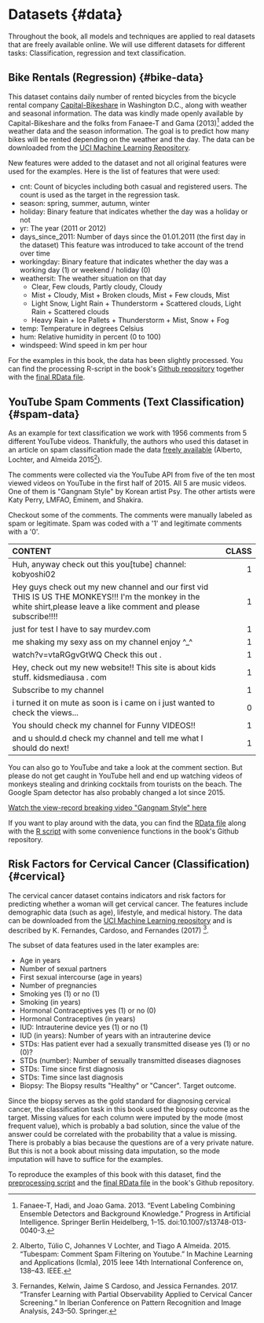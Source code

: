 


# Datasets {#data}
Throughout the book, all models and techniques are applied to real datasets that are freely available online.
We will use different datasets for different tasks:
Classification, regression and text classification.

## Bike Rentals (Regression) {#bike-data}
This dataset contains daily number of rented bicycles from the bicycle rental company [Capital-Bikeshare](https://www.capitalbikeshare.com/) in Washington D.C., along with weather and seasonal information.
The data was kindly made openly available by Capital-Bikeshare and the folks from Fanaee-T and Gama (2013)[^Fanaee] added the weather data and the season information.
The goal is to predict how many bikes will be rented depending on the weather and the day.
The data can be downloaded from the [UCI Machine Learning Repository](http://archive.ics.uci.edu/ml/datasets/Bike+Sharing+Dataset).


New features were added to the dataset and not all original features were used for the examples.
Here is the list of features that were used:

- cnt: Count of bicycles including both casual and registered users.
The count is used as the target in the regression task.
- season: spring, summer, autumn, winter
- holiday: Binary feature that indicates whether the day was a holiday or not
- yr: The year (2011 or 2012)
- days_since_2011: Number of days since the 01.01.2011 (the first day in the dataset)
This feature was introduced to take account of the trend over time
- workingday: Binary feature that indicates whether the day was a working day (1) or weekend / holiday (0)
- weathersit: The weather situation on that day
    - Clear, Few clouds, Partly cloudy, Cloudy
    - Mist + Cloudy, Mist + Broken clouds, Mist + Few clouds, Mist
    - Light Snow, Light Rain + Thunderstorm + Scattered clouds, Light Rain + Scattered clouds
    - Heavy Rain + Ice Pallets + Thunderstorm + Mist, Snow + Fog
- temp: Temperature in degrees Celsius
- hum: Relative humidity in percent (0 to 100)
- windspeed: Wind speed in km per hour


For the examples in this book, the data has been slightly processed.
You can find the processing R-script in the book's [Github repository](https://github.com/christophM/interpretable-ml-book/blob/master/R/get-bike-sharing-dataset.R) together with the [final RData file](https://github.com/christophM/interpretable-ml-book/blob/master/data/bike.RData).


## YouTube Spam Comments (Text Classification) {#spam-data}
As an example for text classification we work with 1956 comments from 5 different YouTube videos.
Thankfully, the authors who used this dataset in an article on spam classification made the data  [freely available](http://dcomp.sor.ufscar.br/talmeida/youtubespamcollection/) (Alberto, Lochter, and Almeida 2015[^Alberto]).

The comments were collected via the YouTube API from five of the ten most viewed videos on YouTube in the first half of 2015. 
All 5 are music videos.
One of them is "Gangnam Style" by Korean artist Psy. 
The other artists were Katy Perry, LMFAO, Eminem, and Shakira.


Checkout some of the comments. 
The comments were manually labeled as spam or legitimate.
Spam was coded with a '1' and legitimate comments with a '0'.


|CONTENT                                                                                                                                                                | CLASS|
|:----------------------------------------------------------------------------------------------------------------------------------------------------------------------|-----:|
|Huh, anyway check out this you[tube] channel: kobyoshi02                                                                                                               |     1|
|Hey guys check out my new channel and our first vid THIS IS US THE  MONKEYS!!! I'm the monkey in the white shirt,please leave a like comment  and please subscribe!!!! |     1|
|just for test I have to say murdev.com                                                                                                                                 |     1|
|me shaking my sexy ass on my channel enjoy ^_^                                                                                                                         |     1|
|watch?v=vtaRGgvGtWQ   Check this out .                                                                                                                                 |     1|
|Hey, check out my new website!! This site is about kids stuff. kidsmediausa  . com                                                                                     |     1|
|Subscribe to my channel                                                                                                                                                |     1|
|i turned it on mute as soon is i came on i just wanted to check the  views...                                                                                          |     0|
|You should check my channel for Funny VIDEOS!!                                                                                                                         |     1|
|and u should.d check my channel and tell me what I should do next!                                                                                                     |     1|

You can also go to YouTube and take a look at the comment section.
But please do not get caught in YouTube hell and end up watching videos of monkeys stealing and drinking cocktails from tourists on the beach.
The Google Spam detector has also probably changed a lot since 2015.

[Watch the view-record breaking video "Gangnam Style" here](https://www.youtube.com/watch?v=9bZkp7q19f0&feature=player_embedded)


If you want to play around with the data, you can find the [RData file](https://github.com/christophM/interpretable-ml-book/blob/master/data/ycomments.RData) along with the [R script](https://github.com/christophM/interpretable-ml-book/blob/master/R/get-SpamTube-dataset.R) with some convenience functions in the book's Github repository.

## Risk Factors for Cervical Cancer (Classification) {#cervical}

The cervical cancer dataset contains indicators and risk factors for predicting whether a woman will get cervical cancer.
The features include demographic data (such as age), lifestyle, and medical history.
The data can be downloaded from the [UCI Machine Learning repository](https://archive.ics.uci.edu/ml/datasets/Cervical+cancer+%28Risk+Factors%29) and is described by K. Fernandes, Cardoso, and Fernandes (2017) [^Fernandes].

The subset of data features used in the later examples are:

- Age in years
- Number of sexual partners
- First sexual intercourse (age in years)
- Number of pregnancies
- Smoking yes (1) or no (1)
- Smoking (in years)
- Hormonal Contraceptives yes (1) or no (0)
- Hormonal Contraceptives (in years)
- IUD: Intrauterine device yes (1) or no (1)
- IUD (in years): Number of years with an intrauterine device
- STDs: Has patient ever had a sexually transmitted disease yes (1) or no (0)?
- STDs (number): Number of sexually transmitted diseases diagnoses
- STDs: Time since first diagnosis
- STDs: Time since last diagnosis
- Biopsy: The Biopsy results "Healthy" or "Cancer". Target outcome.

Since the biopsy serves as the gold standard for diagnosing cervical cancer, the classification task in this book used the biopsy outcome as the target.
Missing values for each column were imputed by the mode (most frequent value), which is probably a bad solution, since the value of the answer could be correlated with the probability that a value is missing.
There is probably a bias because the questions are of a very private nature.
But this is not a book about missing data imputation, so the mode imputation will have to suffice for the examples.

To reproduce the examples of this book with this dataset, find the
[preprocessing script](https://github.com/christophM/interpretable-ml-book/blob/master/R/get-cervical-cancer-dataset.R) and the 
[final RData file](https://github.com/christophM/interpretable-ml-book/blob/master/data/cervical.RData) in the book's Github repository.

[^Fanaee]: Fanaee-T, Hadi, and Joao Gama. 2013. “Event Labeling Combining Ensemble Detectors and Background Knowledge.” Progress in Artificial Intelligence. Springer Berlin Heidelberg, 1–15. doi:10.1007/s13748-013-0040-3.

[^Alberto]: Alberto, Túlio C, Johannes V Lochter, and Tiago A Almeida. 2015. “Tubespam: Comment Spam Filtering on Youtube.” In Machine Learning and Applications (Icmla), 2015 Ieee 14th International Conference on, 138–43. IEEE.

[^Fernandes]: Fernandes, Kelwin, Jaime S Cardoso, and Jessica Fernandes. 2017. “Transfer Learning with Partial Observability Applied to Cervical Cancer Screening.” In Iberian Conference on Pattern Recognition and Image Analysis, 243–50. Springer.
